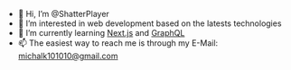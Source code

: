 - 👋 Hi, I’m @ShatterPlayer
- 👀 I’m interested in web development based on the latests technologies
- 🌱 I’m currently learning [Next.js](https://nextjs.org/) and [GraphQL](https://graphql.org/)
- 📫 The easiest way to reach me is through my E-Mail: michalk101010@gmail.com

<!---
ShatterPlayer/ShatterPlayer is a ✨ special ✨ repository because its `README.md` (this file) appears on your GitHub profile.
You can click the Preview link to take a look at your changes.
--->
